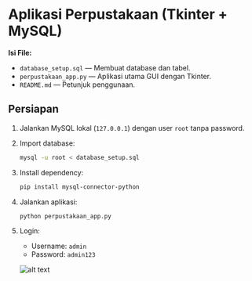 # Aplikasi Perpustakaan (Tkinter + MySQL)

**Isi File:**
- `database_setup.sql` — Membuat database dan tabel.
- `perpustakaan_app.py` — Aplikasi utama GUI dengan Tkinter.
- `README.md` — Petunjuk penggunaan.

## Persiapan
1. Jalankan MySQL lokal (`127.0.0.1`) dengan user `root` tanpa password.
2. Import database:
   ```bash
   mysql -u root < database_setup.sql
   ```
3. Install dependency:
   ```bash
   pip install mysql-connector-python
   ```
4. Jalankan aplikasi:
   ```bash
   python perpustakaan_app.py
   ```
5. Login:
   - Username: `admin`
   - Password: `admin123`

   ![alt text](image.png)
